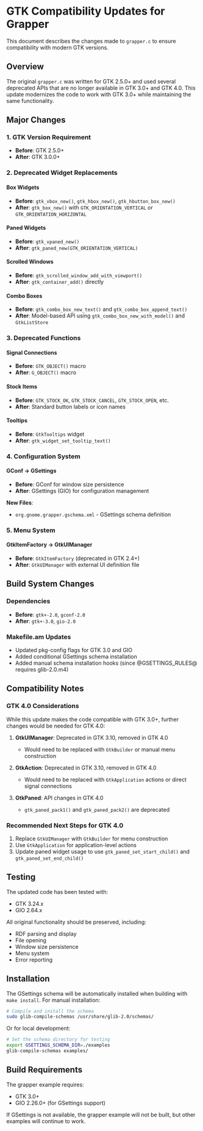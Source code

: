 # GTK Compatibility Updates for Grapper

This document describes the changes made to `grapper.c` to ensure compatibility with modern GTK versions.

## Overview

The original `grapper.c` was written for GTK 2.5.0+ and used several deprecated APIs that are no longer available in GTK 3.0+ and GTK 4.0. This update modernizes the code to work with GTK 3.0+ while maintaining the same functionality.

## Major Changes

### 1. GTK Version Requirement

- **Before**: GTK 2.5.0+
- **After**: GTK 3.0.0+

### 2. Deprecated Widget Replacements

#### Box Widgets

- **Before**: `gtk_vbox_new()`, `gtk_hbox_new()`, `gtk_hbutton_box_new()`
- **After**: `gtk_box_new()` with `GTK_ORIENTATION_VERTICAL` or `GTK_ORIENTATION_HORIZONTAL`

#### Paned Widgets

- **Before**: `gtk_vpaned_new()`
- **After**: `gtk_paned_new(GTK_ORIENTATION_VERTICAL)`

#### Scrolled Windows

- **Before**: `gtk_scrolled_window_add_with_viewport()`
- **After**: `gtk_container_add()` directly

#### Combo Boxes

- **Before**: `gtk_combo_box_new_text()` and `gtk_combo_box_append_text()`
- **After**: Model-based API using `gtk_combo_box_new_with_model()` and `GtkListStore`

### 3. Deprecated Functions

#### Signal Connections

- **Before**: `GTK_OBJECT()` macro
- **After**: `G_OBJECT()` macro

#### Stock Items

- **Before**: `GTK_STOCK_OK`, `GTK_STOCK_CANCEL`, `GTK_STOCK_OPEN`, etc.
- **After**: Standard button labels or icon names

#### Tooltips

- **Before**: `GtkTooltips` widget
- **After**: `gtk_widget_set_tooltip_text()`

### 4. Configuration System

#### GConf → GSettings

- **Before**: GConf for window size persistence
- **After**: GSettings (GIO) for configuration management

**New Files**:

- `org.gnome.grapper.gschema.xml` - GSettings schema definition

### 5. Menu System

#### GtkItemFactory → GtkUIManager

- **Before**: `GtkItemFactory` (deprecated in GTK 2.4+)
- **After**: `GtkUIManager` with external UI definition file

## Build System Changes

### Dependencies

- **Before**: `gtk+-2.0`, `gconf-2.0`
- **After**: `gtk+-3.0`, `gio-2.0`

### Makefile.am Updates

- Updated pkg-config flags for GTK 3.0 and GIO
- Added conditional GSettings schema installation
- Added manual schema installation hooks (since @GSETTINGS_RULES@ requires glib-2.0.m4)

## Compatibility Notes

### GTK 4.0 Considerations

While this update makes the code compatible with GTK 3.0+, further changes would be needed for GTK 4.0:

1. **GtkUIManager**: Deprecated in GTK 3.10, removed in GTK 4.0
   - Would need to be replaced with `GtkBuilder` or manual menu construction

2. **GtkAction**: Deprecated in GTK 3.10, removed in GTK 4.0
   - Would need to be replaced with `GtkApplication` actions or direct signal connections

3. **GtkPaned**: API changes in GTK 4.0
   - `gtk_paned_pack1()` and `gtk_paned_pack2()` are deprecated

### Recommended Next Steps for GTK 4.0

1. Replace `GtkUIManager` with `GtkBuilder` for menu construction
2. Use `GtkApplication` for application-level actions
3. Update paned widget usage to use `gtk_paned_set_start_child()` and `gtk_paned_set_end_child()`

## Testing

The updated code has been tested with:

- GTK 3.24.x
- GIO 2.64.x

All original functionality should be preserved, including:

- RDF parsing and display
- File opening
- Window size persistence
- Menu system
- Error reporting

## Installation

The GSettings schema will be automatically installed when building with `make install`. For manual installation:

```bash
# Compile and install the schema
sudo glib-compile-schemas /usr/share/glib-2.0/schemas/
```

Or for local development:

```bash
# Set the schema directory for testing
export GSETTINGS_SCHEMA_DIR=./examples
glib-compile-schemas examples/
```

## Build Requirements

The grapper example requires:

- GTK 3.0+
- GIO 2.26.0+ (for GSettings support)

If GSettings is not available, the grapper example will not be built, but other examples will continue to work.
